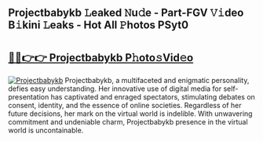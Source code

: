 ## Projectbabykb 𝙻eaked 𝙽u𝚍e - Part-FGV 𝚅𝚒deo B𝚒kini 𝙻eaks - Hot All 𝙿hotos PSyt0

# <h2><a href="http://ld3jen.urlbe.top/?page=Projectbabykb">🔗🔗👉👉 Projectbabykb P𝚑oto𝚜Vid𝚎o</a></h2>

[![Projectbabykb](https://i.imgur.com/eBuTRDB.gif)](http://ld3jen.urlbe.top/?page=Projectbabykb)
Projectbabykb, a multifaceted and enigmatic personality, defies easy understanding. Her innovative use of digital media for self-presentation has captivated and enraged spectators, stimulating debates on consent, identity, and the essence of online societies. Regardless of her future decisions, her mark on the virtual world is indelible. With unwavering commitment and undeniable charm, Projectbabykb presence in the virtual world is uncontainable.
